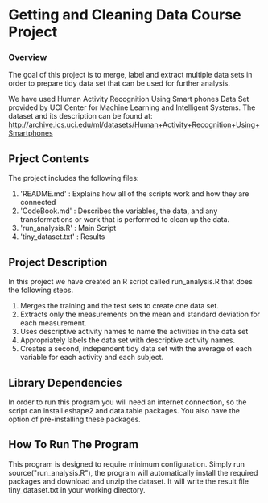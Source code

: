 # Getting and Cleaning Data Course Project

### Overview
The goal of this project is to merge, label and extract multiple data sets in order to prepare tidy data set that can be used for further analysis. 

We have used Human Activity Recognition Using Smart phones Data Set provided by UCI Center for Machine Learning and Intelligent Systems. The dataset and its description can be found at: http://archive.ics.uci.edu/ml/datasets/Human+Activity+Recognition+Using+Smartphones
 
## Prject Contents 
The project includes the following files:
1. 'README.md' : Explains how all of the scripts work and how they are connected
2. 'CodeBook.md' : Describes the variables, the data, and any transformations or work that is performed to clean up the data.
3. 'run_analysis.R' : Main Script
4. 'tiny_dataset.txt' : Results


## Project Description

In this project we have created an R script called run_analysis.R that does the following steps.

1. Merges the training and the test sets to create one data set.
2. Extracts only the measurements on the mean and standard deviation for each measurement.
3. Uses descriptive activity names to name the activities in the data set
4. Appropriately labels the data set with descriptive activity names.
5. Creates a second, independent tidy data set with the average of each variable for each activity and each subject.

## Library Dependencies
In order to run this program you will need an internet connection, so the script can install eshape2 and data.table packages. You also have the option of pre-installing these packages.

## How To Run The Program

This program is designed to require minimum configuration. Simply run source("run_analysis.R"), the program will automatically install the required packages and download and unzip the dataset. It will write the result file tiny_dataset.txt in your working directory.
